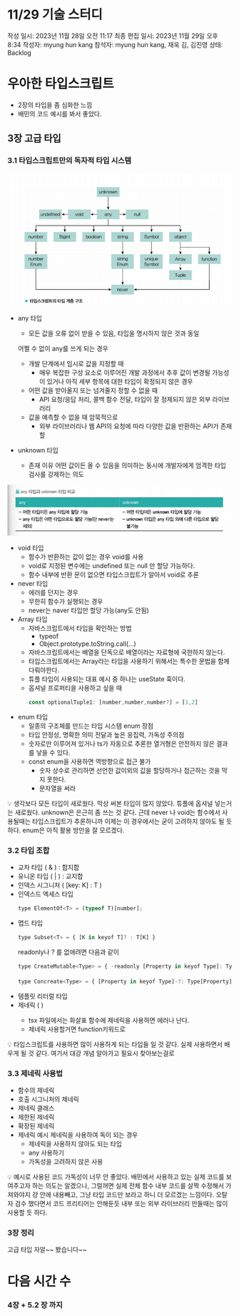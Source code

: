 # 11/29 기술 스터디

작성 일시: 2023년 11월 28일 오전 11:17
최종 편집 일시: 2023년 11월 29일 오후 8:34
작성자: myung hun kang
참석자: myung hun kang, 재욱 김, 김진영
상태: Backlog

# 우아한 타입스크립트

- 2장의 타입을 좀 심화한 느낌
- 배민의 코드 예시를 봐서 좋았다.

## 3장 고급 타입

### 3.1 타입스크립트만의 독자적 타입 시스템

![Untitled](../assets/23.11.29/Untitled.png)

- any 타입

  - 모든 값을 오류 없이 받을 수 있음, 타입을 명시하지 않은 것과 동일

  어쩔 수 없이 any를 쓰게 되는 경우

  - 개발 단계에서 임시로 값을 지정할 때
    - 매우 복잡한 구성 요소로 이루어진 개발 과정에서 추후 값이 변경될 가능성이 있거나 아직 세부 항목에 대한 타입이 확정되지 않은 경우
  - 어떤 값을 받아올지 또는 넘겨줄지 정할 수 없을 때
    - API 요청/응답 처리, 콜백 함수 전달, 타입이 잘 정제되지 않은 외부 라이브러리
  - 값을 예측할 수 없을 때 암묵적으로
    - 외부 라이브러리나 웹 API의 요청에 따라 다양한 값을 반환하는 API가 존재할

- unknown 타입
  - 존재 이유
    어떤 값이든 올 수 있음을 의미하는 동시에 개발자에게 엄격한 타입 검사를 강제하는 의도

![Untitled](../assets/23.11.29/Untitled%201.png)

- void 타입
  - 함수가 반환하는 값이 없는 경우 void를 사용
  - void로 지정된 변수에는 undefined 또는 null 만 할당 가능하다.
  - 함수 내부에 반환 문이 없으면 타입스크립트가 알아서 void로 추론
- never 타입
  - 에러를 던지는 경우
  - 무한히 함수가 실행되는 경우
  - never는 naver 타입만 할당 가능(any도 안됨)
- Array 타입
  - 자바스크립트에서 타입을 확인하는 방법
    - typeof
    - Object.prototype.toString.call(…)
  - 자바스크립트에서는 배열을 단독으로 배열이라는 자료형에 국한하지 않는다.
  - 타입스크립트에서는 Array라는 타입을 사용하기 위해서는 특수한 문법을 함께 다뤄야한다.
  - 튜플 타입이 사용되는 대표 예시 중 하나는 useState 훅이다.
  - 옵셔널 프로퍼티을 사용하고 싶을 때
    ```jsx
    const optionalTuple1: [number,number,number?] = [1,2]
    ```
- enum 타입
  - 일종의 구조체를 만드는 타입 시스템
  enum 장점
  - 타입 안정성, 명확한 의미 전달과 높은 응집력, 가독성
  주의점
  - 숫자로만 이루어져 있거나 ts가 자동으로 추론한 열거형은 안전하지 않은 결과를 낳을 수 있다.
  - const enum을 사용하면 역방향으로 접근 불가
    - 숫자 상수로 관리하면 선언한 값이외의 값을 할당하거나 접근하는 것을 막지 못한다.
    - 문자열을 써라

<aside>
💡 생각보다 모든 타입이 새로웠다. 막상 써본 타입이 많지 않았다. 
튜플에 옵셔널 넣는거는 새로웠다. 
unknown은 은근히 좀 쓰는 것 같다. 근데 never 나 void는 함수에서 사용될때는 타입스크립트가 추론하니까 이제는 이 경우에서는 굳이 고려하지 않아도 될 듯하다.
enum은 아직 활용 방안을 잘 모르겠다.

</aside>

### 3.2 타입 조합

- 교차 타입 ( & ) : 합지합
- 유니온 타입 ( | ) : 교지합
- 인덱스 시그니처 ( [key: K] : T )
- 인덱스드 엑세스 타입
  ```jsx
  type ElementOf<T> = (typeof T)[number];
  ```
- 맵드 타입
  ```jsx
  type Subset<T> = { [K in keyof T]? : T[K] }
  ```
  readonly나 ? 를 없애려면 다음과 같이
  ```jsx
  type CreateMutable<Type> = { -readonly [Property in keyof Type]: Type[Property] }

  type Concreate<Type> = { [Property in keyof Type]-?: Type[Property] }
  ```
- 템플릿 리터럴 타입
- 제네릭 ( <T>)
  - tsx 파일에서는 화살표 함수에 제네릭을 사용하면 에러나 난다.
  - 제네릭 사용할거면 function키워드로

<aside>
💡 타입스크립트를 사용하면 많이 사용하게 되는 타입들 일 것 같다.
실제 사용하면서 배우게 될 것 같다. 
여기서 대강 개념 알아가고 필요시 찾아보는걸로

</aside>

### 3.3 제네릭 사용법

- 함수의 제네릭
- 호출 시그니처의 제네릭
- 제네릭 클래스
- 제한된 제네릭
- 확장된 제네릭
- 제네릭 예시
  제네릭을 사용하여 독이 되는 경우
  - 제네릭을 사용하지 않아도 되는 타입
  - any 사용하기
  - 가독성을 고려하지 않은 사용

<aside>
💡 예시로 사용된 코드 가독성이 너무 안 좋았다.  
배민에서 사용하고 있는 실제 코드를 보여주고자 하는 의도는 알겠으나, 그럴꺼면 실제 전체 함수 내부 코드를 살짝 수정해서 가져와야지 걍 안에 내용빼고, 그냥 타입 코드만 보라고 하니 더 모르겠는 느낌이다.
오탈자 검수 했다면서 코드 프리티어는 안해둔듯
내부 또는 외부 라이브러리 만들때는 많이 사용할 듯 하다.

</aside>

### 3장 정리

고급 타입 자알~~ 봤습니다~~

# 다음 시간 수

### **4장 + 5.2 장 까지**
